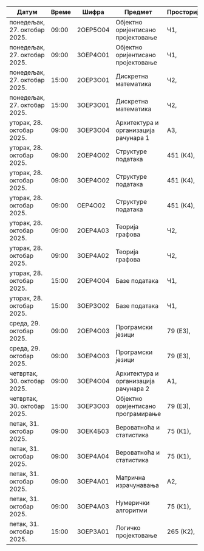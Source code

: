 | Датум | Време | Шифра | Предмет | Просторија |
|-----|-----|-----|-----|-----|
понедељак, 27. октобар 2025. |  09:00 | 2ОЕР5О04 | Објектно оријентисано пројектовање | Ч1, 
понедељак, 27. октобар 2025. |  09:00 | 3ОЕР4О01 | Објектно оријентисано пројектовање | Ч1, 
понедељак, 27. октобар 2025. |  15:00 | 2ОЕР3О01 | Дискретна математика | Ч2, 
понедељак, 27. октобар 2025. |  15:00 | 3ОЕР3О01 | Дискретна математика | Ч2, 
уторак, 28. октобар 2025. |  09:00 | 3ОЕР3О04 | Архитектура и организација рачунара 1 | A3, 
уторак, 28. октобар 2025. |  09:00 | 2ОЕР4О02 | Структуре података | 451 (К4), 
уторак, 28. октобар 2025. |  09:00 | 3ОЕР4О02 | Структуре података | 451 (К4), 
уторак, 28. октобар 2025. |  09:00 | ОЕР4О02 | Структуре података | 451 (К4), 
уторак, 28. октобар 2025. |  09:00 | 2ОЕР4А03 | Теорија графова | Ч2, 
уторак, 28. октобар 2025. |  09:00 | 3ОЕР4А02 | Теорија графова | Ч2, 
уторак, 28. октобар 2025. |  15:00 | 2ОЕР4О04 | Базе података | Ч1, 
уторак, 28. октобар 2025. |  15:00 | 3ОЕР3О02 | Базе података | Ч1, 
среда, 29. октобар 2025. |  09:00 | 2ОЕР4О03 | Програмски језици | 79 (Е3), 
среда, 29. октобар 2025. |  09:00 | 3ОЕР4О03 | Програмски језици | 79 (Е3), 
четвртак, 30. октобар 2025. |  09:00 | 3ОЕР4О04 | Архитектура и организација рачунара 2 | A1, 
четвртак, 30. октобар 2025. |  15:00 | 3ОЕР3О03 | Објектно оријентисано програмирање | 79 (Е3), 
петак, 31. октобар 2025. |  09:00 | 3ОЕК4Б03 | Вероватноћа и статистика | 75 (К1), 
петак, 31. октобар 2025. |  09:00 | 3ОЕР4А04 | Вероватноћа и статистика | 75 (К1), 
петак, 31. октобар 2025. |  09:00 | 3ОЕР4А01 | Матрична израчунавања | A2, 
петак, 31. октобар 2025. |  09:00 | 3ОЕР4А03 | Нумерички алгоритми | 75 (К1), 
петак, 31. октобар 2025. |  15:00 | 3ОЕР3А01 | Логичко пројектовање | 265 (К2), 
